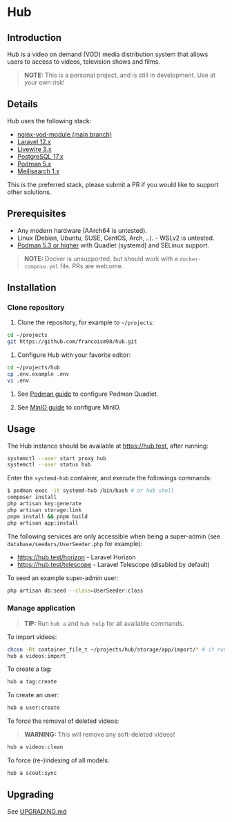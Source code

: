 # Hub

## Introduction

Hub is a video on demand (VOD) media distribution system that allows users to access to videos, television shows and films.

> **NOTE:** This is a personal project, and is still in development. Use at your own risk!

## Details

Hub uses the following stack:

- [nginx-vod-module (main branch)](https://github.com/diogoazevedos/nginx-vod-module)
- [Laravel 12.x](https://laravel.com/)
- [Livewire 3.x](https://livewire.laravel.com/)
- [PostgreSQL 17.x](https://www.postgresql.org/)
- [Podman 5.x](https://podman.io/)
- [Meilisearch 1.x](https://www.meilisearch.com/)

This is the preferred stack, please submit a PR if you would like to support other solutions.

## Prerequisites

- Any modern hardware (AArch64 is untested).
- Linux (Debian, Ubuntu, SUSE, CentOS, Arch, ..). - WSLv2 is untested.
- [Podman 5.3 or higher](https://podman.io/) with Quadlet (systemd) and SELinux support.

> **NOTE:** Docker is unsupported, but should work with a `docker-compose.yml` file. PRs are welcome.

## Installation

### Clone repository

1. Clone the repository, for example to `~/projects`:

```bash
cd ~/projects
git https://github.com/francoism90/hub.git
```

1. Configure Hub with your favorite editor:

```bash
cd ~/projects/hub
cp .env.example .env
vi .env
```

1. See [Podman guide](docs/podman.md) to configure Podman Quadlet.

1. See [MinIO guide](docs/minio.md) to configure MinIO.

## Usage

The Hub instance should be available at <https://hub.test>, after running:

```bash
systemctl --user start proxy hub
systemctl --user status hub
```

Enter the `systemd-hub` container, and execute the followings commands:

```bash
$ podman exec -it systemd-hub /bin/bash # or hub shell
composer install
php artisan key:generate
php artisan storage:link
pnpm install && pnpm build
php artisan app:install
```

The following services are only accessible when being a super-admin (see `database/seeders/UserSeeder.php` for example):

- <https://hub.test/horizon> - Laravel Horizon
- <https://hub.test/telescope> - Laravel Telescope (disabled by default)

To seed an example super-admin user:

```bash
php artisan db:seed --class=UserSeeder:class
```

### Manage application

> **TIP:** Run `hub a` and `hub help` for all available commands.

To import videos:

```bash
chcon -Rt container_file_t ~/projects/hub/storage/app/import/* # if running SELinux
hub a videos:import
```

To create a tag:

```bash
hub a tag:create
```

To create an user:

```bash
hub a user:create
```

To force the removal of deleted videos:

> **WARNING:** This will remove any soft-deleted videos!

```bash
hub a videos:clean
```

To force (re-)indexing of all models:

```bash
hub a scout:sync
```

## Upgrading

See [UPGRADING.md](UPGRADING.md)
